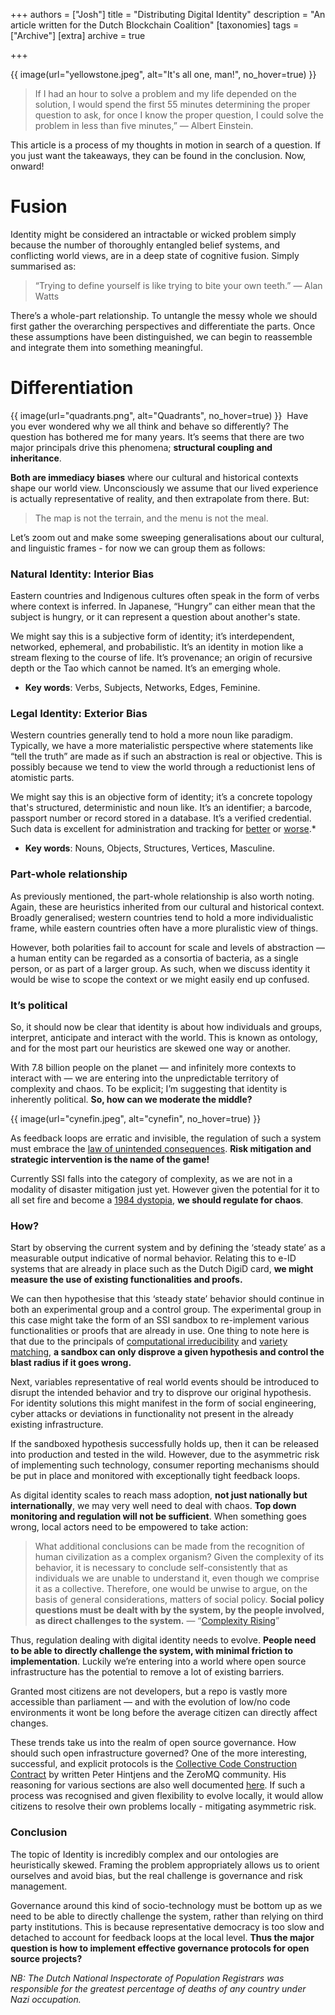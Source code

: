 
+++
authors = ["Josh"]
title = "Distributing Digital Identity"
description = "An article written for the Dutch Blockchain Coalition"
[taxonomies]
tags = ["Archive"]
[extra]
archive = true

+++

{{ image(url="yellowstone.jpeg", alt="It's all one, man!", no_hover=true) }}

> If I had an hour to solve a problem and my life depended on the solution, I would spend the first 55 minutes determining the proper question to ask, for once I know the proper question, I could solve the problem in less than five minutes,”‌
— Albert Einstein.

This article is a process of my thoughts in motion in search of a question. If you just want the takeaways, they can be found in the conclusion. Now, onward!
‌
‌
# Fusion

Identity might be considered an intractable or wicked problem simply because the number of thoroughly entangled belief systems, and conflicting world views, are in a deep state of cognitive fusion. Simply summarised as:

> “Trying to define yourself is like trying to bite your own teeth.”‌
― Alan Watts

There’s a whole-part relationship. To untangle the messy whole we should first gather the overarching perspectives and differentiate the parts. Once these assumptions have been distinguished, we can begin to reassemble and integrate them into something meaningful.


# Differentiation

{{ image(url="quadrants.png", alt="Quadrants", no_hover=true) }}
‌
Have you ever wondered why we all think and behave so differently? The question has bothered me for many years. It’s seems that there are two major principals drive this phenomena; **structural coupling and inheritance**.

**Both are immediacy biases** where our cultural and historical contexts shape our world view. Unconsciously we assume that our lived experience is actually representative of reality, and then extrapolate from there. But:

> The map is not the terrain, and the menu is not the meal.

Let’s zoom out and make some sweeping generalisations about our cultural, and linguistic frames - for now we can group them as follows:

### Natural Identity: Interior Bias

Eastern countries and Indigenous cultures often speak in the form of verbs where context is inferred. In Japanese, “Hungry” can either mean that the subject is hungry, or it can represent a question about another's state.

We might say this is a subjective form of identity; it’s interdependent, networked, ephemeral, and probabilistic. It’s an identity in motion like a stream flexing to the course of life. It’s provenance; an origin of recursive depth or the Tao which cannot be named. It’s an emerging whole.

- **Key words**: Verbs, Subjects, Networks, Edges, Feminine.


### Legal Identity: Exterior Bias

Western countries generally tend to hold a more noun like paradigm. Typically, we have a more materialistic perspective where statements like “tell the truth” are made as if such an abstraction is real or objective. This is possibly because we tend to view the world through a reductionist lens of atomistic parts.

We might say this is an objective form of identity; it’s a concrete topology that's structured, deterministic and noun like. It’s an identifier; a barcode, passport number or record stored in a database. It’s a verified credential. Such data is excellent for administration and tracking for [better](http://www.jeffsutherland.org/oopsla2000/mccarthy/mccarthy.htm) or [worse](https://www.youtube.com/watch?v=isanNSDoSnE).*

- **Key words**: Nouns, Objects, Structures, Vertices, Masculine.

### Part-whole relationship

As previously mentioned, the part-whole relationship is also worth noting. Again, these are heuristics inherited from our cultural and historical context. Broadly generalised; western countries tend to hold a more individualistic frame, while eastern countries often have a more pluralistic view of things.

However, both polarities fail to account for scale and levels of abstraction — a human entity can be regarded as a consortia of bacteria, as a single person, or as part of a larger group. As such, when we discuss identity it would be wise to scope the context or we might easily end up confused.
‌
‌
### It’s political

So, it should now be clear that identity is about how individuals and groups, interpret, anticipate and interact with the world. This is known as ontology, and for the most part our heuristics are skewed one way or another.

With 7.8 billion people on the planet — and infinitely more contexts to interact with — we are entering into the unpredictable territory of complexity and chaos. To be explicit; I’m suggesting that identity is inherently political. **So, how can we moderate the middle?**

{{ image(url="cynefin.jpeg", alt="cynefin", no_hover=true) }}
‌

As feedback loops are erratic and invisible, the regulation of such a system must embrace the [law of unintended consequences](https://www.econlib.org/library/Enc/UnintendedConsequences.html#:~:text=POST%3A,that%20are%20unanticipated%20or%20unintended.). **Risk mitigation and strategic intervention is the name of the game!**

Currently SSI falls into the category of complexity, as we are not in a modality of disaster mitigation just yet. However given the potential for it to all set fire and become a [1984 dystopia](https://sheldrake.medium.com/the-dystopia-of-self-sovereign-identity-ssi-794435188863), **we should regulate for chaos**.


### How?

Start by observing the current system and by defining the ‘steady state’ as a measurable output indicative of normal behavior. Relating this to e-ID systems that are already in place such as the Dutch DigiD card, **we might measure the use of existing functionalities and proofs.**

We can then hypothesise that this ‘steady state’ behavior should continue in both an experimental group and a control group. The experimental group in this case might take the form of an SSI sandbox to re-implement various functionalities or proofs that are already in use. One thing to note here is that due to the principals of [computational irreducibility](https://en.wikipedia.org/wiki/Computational_irreducibility) and [variety matching](https://arxiv.org/abs/1806.08808), **a sandbox can only disprove a given hypothesis and control the blast radius if it goes wrong.**

Next, variables representative of real world events should be introduced to disrupt the intended behavior and try to disprove our original hypothesis. For identity solutions this might manifest in the form of social engineering, cyber attacks or deviations in functionality not present in the already existing infrastructure.

If the sandboxed hypothesis successfully holds up, then it can be released into production and tested in the wild. However, due to the asymmetric risk of implementing such technology, consumer reporting mechanisms should be put in place and monitored with exceptionally tight feedback loops.

As digital identity scales to reach mass adoption, **not just nationally but internationally**, we may very well need to deal with chaos. **Top down monitoring and regulation will not be sufficient**. When something goes wrong, local actors need to be empowered to take action:

> What additional conclusions can be made from the recognition of human civilization as a complex organism? Given the complexity of its behavior, it is necessary to conclude self-consistently that as individuals we are unable to understand it, even though we comprise it as a collective. Therefore, one would be unwise to argue, on the basis of general considerations, matters of social policy. **Social policy questions must be dealt with by the system, by the people involved, as direct challenges to the system.** — “[Complexity Rising](https://necsi.edu/complexity-rising-from-human-beings-to-human-civilization-a-complexity-profile)”

Thus, regulation dealing with digital identity needs to evolve. **People need to be able to directly challenge the system, with minimal friction to implementation**. Luckily we’re entering into a world where open source infrastructure has the potential to remove a lot of existing barriers.

Granted most citizens are not developers, but a repo is vastly more accessible than parliament — and with the evolution of low/no code environments it wont be long before the average citizen can directly affect changes.

These trends take us into the realm of open source governance. How should such open infrastructure governed? One of the more interesting, successful, and explicit protocols is the [Collective Code Construction Contract](https://rfc.zeromq.org/spec/42/) by written Peter Hintjens and the ZeroMQ community. His reasoning for various sections are also well documented [here](https://hintjens.gitbooks.io/social-architecture/content/chapter4.html). If such a process was recognised and given flexibility to evolve locally, it would allow citizens to resolve their own problems locally - mitigating asymmetric risk.
‌
‌
### Conclusion

The topic of Identity is incredibly complex and our ontologies are heuristically skewed. Framing the problem appropriately allows us to orient ourselves and avoid bias, but the real challenge is governance and risk management.

Governance around this kind of socio-technology must be bottom up as we need to be able to directly challenge the system, rather than relying on third party institutions. This is because representative democracy is too slow and detached to account for feedback loops at the local level. **Thus the major question is how to implement effective governance protocols for open source projects?**

*NB: The Dutch National Inspectorate of Population Registrars was responsible for the greatest percentage of deaths of any country under Nazi occupation.*
